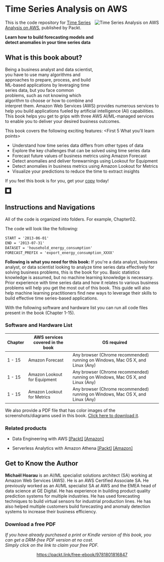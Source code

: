 


# Time Series Analysis on AWS

<a href="https://www.packtpub.com/product/time-series-analysis-on-aws/9781801816847"><img src="https://static.packt-cdn.com/products/9781801816847/cover/smaller" alt="Time Series Analysis on AWS" height="256px" align="right"></a>

This is the code repository for [Time Series Analysis on AWS](https://www.packtpub.com/product/time-series-analysis-on-aws/9781801816847), published by Packt.

**Learn how to build forecasting models and detect anomalies in your time series data**

## What is this book about?
Being a business analyst and data scientist, you have to use many algorithms and approaches to prepare, process, and build ML-based applications by leveraging time series data, but you face common problems, such as not knowing which algorithm to choose or how to combine and interpret them. Amazon Web Services (AWS) provides numerous services to help you build applications fueled by artificial intelligence (AI) capabilities. This book helps you get to grips with three AWS AI/ML-managed services to enable you to deliver your desired business outcomes.

This book covers the following exciting features: <First 5 What you'll learn points>
* Understand how time series data differs from other types of data
* Explore the key challenges that can be solved using time series data
* Forecast future values of business metrics using Amazon Forecast
* Detect anomalies and deliver forewarnings using Lookout for Equipment
* Detect anomalies in business metrics using Amazon Lookout for Metrics
* Visualize your predictions to reduce the time to extract insights

If you feel this book is for you, get your [copy](https://www.amazon.com/dp/1801816840) today!

<a href="https://www.packtpub.com/?utm_source=github&utm_medium=banner&utm_campaign=GitHubBanner"><img src="https://raw.githubusercontent.com/PacktPublishing/GitHub/master/GitHub.png" 
alt="https://www.packtpub.com/" border="5" /></a>

## Instructions and Navigations
All of the code is organized into folders. For example, Chapter02.

The code will look like the following:
```
START = '2013-06-01'
END = '2013-07-31'
DATASET = 'household_energy_consumption'
FORECAST_PREFIX = 'export_energy_consumption_XXXX'
```

**Following is what you need for this book:**
If you're a data analyst, business analyst, or data scientist looking to analyze time series data effectively for solving business problems, this is the book for you. Basic statistics knowledge is assumed, but no machine learning knowledge is necessary. Prior experience with time series data and how it relates to various business problems will help you get the most out of this book. This guide will also help machine learning practitioners find new ways to leverage their skills to build effective time series-based applications.

With the following software and hardware list you can run all code files present in the book (Chapter 1-15).

### Software and Hardware List

| Chapter  |AWS services covered in the book                  | OS required                        |
| -------- | ------------------------------------| -----------------------------------|
| 1 - 15     | Amazon Forecast                    | Any browser (Chrome recommended) running on Windows, Mac OS X, and Linux (Any) |
| 1 - 15       | Amazon Lookout for Equipment       | Any browser (Chrome recommended) running on Windows, Mac OS X, and Linux (Any) |
| 1 - 15        | Amazon Lookout for Metrics         | Any browser (Chrome recommended) running on Windows, Mac OS X, and Linux (Any) |


We also provide a PDF file that has color images of the screenshots/diagrams used in this book. [Click here to download it]( https://static.packt-cdn.com/downloads/9781801816847_ColorImages.pdf).

### Related products 
* Data Engineering with AWS [[Packt]](https://www.packtpub.com/product/data-engineering-with-aws/9781800560413) [[Amazon]](https://www.amazon.com/dp/1800560419)

* Serverless Analytics with Amazon Athena [[Packt]](https://www.packtpub.com/product/serverless-analytics-with-amazon-athena/9781800562349) [[Amazon]](https://www.amazon.com/dp/1800562349)

## Get to Know the Author
**Michaël Hoarau**
is an AI/ML specialist solutions architect (SA) working at Amazon Web Services (AWS). He is an AWS Certified Associate SA. He previously worked as an AI/ML specialist SA at AWS and the EMEA head of data science at GE Digital. He has experience in building product quality prediction systems for multiple industries. He has used forecasting techniques to build virtual sensors for industrial production lines. He has also helped multiple customers build forecasting and anomaly detection systems to increase their business efficiency.
### Download a free PDF

 <i>If you have already purchased a print or Kindle version of this book, you can get a DRM-free PDF version at no cost.<br>Simply click on the link to claim your free PDF.</i>
<p align="center"> <a href="https://packt.link/free-ebook/9781801816847">https://packt.link/free-ebook/9781801816847 </a> </p>